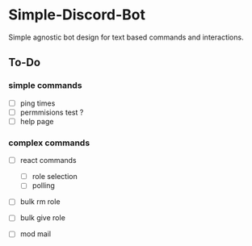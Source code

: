 # Simple-Discord-Bot
Simple agnostic bot design for text based commands and interactions.

## To-Do
### simple commands 
  - [ ] ping times 
  - [ ] permmisions test ?
  - [ ] help page  
### complex commands
  - [ ] react commands
    - [ ] role selection
    - [ ] polling
  - [ ] bulk rm role
  - [ ] bulk give role
  - [ ] mod mail
  
